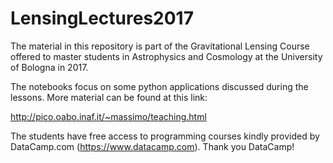 # LensingLectures2017

The material in this repository is part of the Gravitational Lensing Course offered to master students in Astrophysics and Cosmology at the University  of Bologna in 2017.

The notebooks focus on some python applications discussed during the lessons. More material can be found at this link:

http://pico.oabo.inaf.it/~massimo/teaching.html

The students have free access to programming courses kindly provided by
DataCamp.com (https://www.datacamp.com). Thank you DataCamp!

